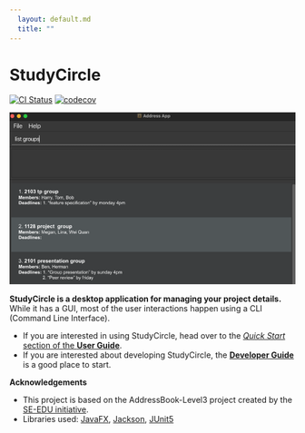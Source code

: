 ```yaml
---
  layout: default.md
  title: ""
---
```


# StudyCircle

[![CI Status](https://github.com/AY2526S1-CS2103T-F12-1/tp/workflows/Java%20CI/badge.svg)](https://github.com/AY2526S1-CS2103T-F12-1/tp/actions)
[![codecov](https://codecov.io/github/AY2526S1-CS2103T-F12-1/tp/graph/badge.svg?token=T4GQRS9M2Q)](https://codecov.io/github/AY2526S1-CS2103T-F12-1/tp)

![Ui](images/Ui.png)

**StudyCircle is a desktop application for managing your project details.** While it has a GUI, most of the user interactions happen using a CLI (Command Line Interface).

* If you are interested in using StudyCircle, head over to the [_Quick Start_ section of the **User Guide**](UserGuide.html#quick-start).
* If you are interested about developing StudyCircle, the [**Developer Guide**](DeveloperGuide.html) is a good place to start.


**Acknowledgements**
* This project is based on the AddressBook-Level3 project created by the [SE-EDU initiative](https://se-education.org).
* Libraries used: [JavaFX](https://openjfx.io/), [Jackson](https://github.com/FasterXML/jackson), [JUnit5](https://github.com/junit-team/junit5)
